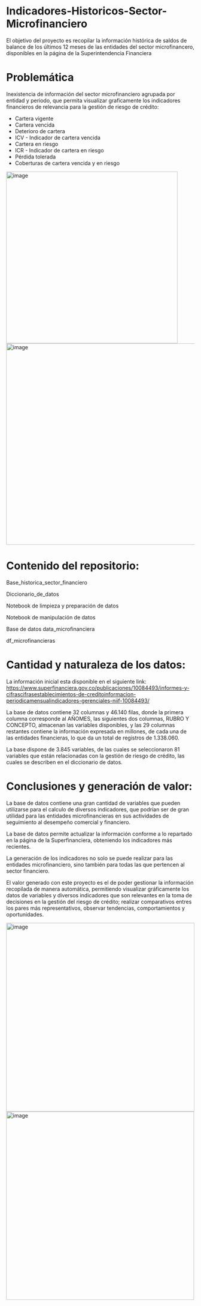 # Indicadores-Historicos-Sector-Microfinanciero
El objetivo del proyecto es recopilar la información histórica de saldos de balance de los últimos 12 meses de las entidades del sector microfinancero, disponibles en la página de la Superintendencia Financiera

# Problemática
Inexistencia de información del sector microfinanciero agrupada por entidad y periodo, que permita visualizar graficamente los indicadores financieros de relevancia para la gestión de riesgo de crédito:
-	Cartera vigente
-	Cartera vencida
-	Deterioro de cartera
-	ICV - Indicador de cartera vencida
-	Cartera en riesgo
-	ICR - Indicador de cartera en riesgo
-	Pérdida tolerada
-	Coberturas de cartera vencida y en riesgo

<img width="458" alt="image" src="https://github.com/amachadouao/Indicadores-Historicos-Sector-Microfinanciero/assets/165512267/c64ea186-e303-4e02-beff-f6db7891dfd0">     <img width="537" alt="image" src="https://github.com/amachadouao/Indicadores-Historicos-Sector-Microfinanciero/assets/165512267/3eddbabf-7691-44a0-bc9b-c0bc113f597a">

# Contenido del repositorio:
Base_historica_sector_financiero

Diccionario_de_datos

Notebook de limpieza y preparación de datos

Notebook de manipulación de datos

Base de datos data_microfinanciera

df_microfinancieras

# Cantidad y naturaleza de los datos:

La información inicial esta disponible en el siguiente link: 
https://www.superfinanciera.gov.co/publicaciones/10084493/informes-y-cifrascifrasestablecimientos-de-creditoinformacion-periodicamensualindicadores-gerenciales-niif-10084493/

La base de datos contiene 32 columnas y 46.140 filas, donde la primera columna corresponde al AÑOMES, las siguientes dos columnas, RUBRO Y CONCEPTO, almacenan las variables disponibles, y las 29 columnas restantes contiene la información expresada en millones, de cada una de las entidades financieras, lo que da un total de registros de 1.338.060.

La base dispone de 3.845 variables, de las cuales se seleccionaron 81 variables que están relacionadas con la gestión de riesgo de crédito, las cuales se describen en el diccionario de datos.

# Conclusiones y generación de valor:
La base de datos contiene una gran cantidad de variables que pueden utilizarse para el calculo de diversos indicadores, que podrían ser de gran utilidad para las entidades microfinancieras en sus actividades de seguimiento al desempeño comercial y financiero.

La base de datos permite actualizar la información conforme a lo repartado en la página de la Superfinanciera, obteniendo los indicadores más recientes.

La generación de los indicadores no solo se puede realizar para las entidades microfinanciero, sino también para todas las que pertencen al sector financiero.

El valor generado con este proyecto es el de poder gestionar la información recopilada de manera automática, permitiendo visualizar gráficamente los datos de variables y diversos indicadores que son relevantes en la toma de decisiones en la gestión del riesgo de crédito; realizar comparativos entres los pares más representativos, observar tendencias, comportamientos y oportunidades.

<img width="503" alt="image" src="https://github.com/amachadouao/Indicadores-Historicos-Sector-Microfinanciero/assets/165512267/7e90a3be-15c1-45b3-a791-2e856641c824">  <img width="502" alt="image" src="https://github.com/amachadouao/Indicadores-Historicos-Sector-Microfinanciero/assets/165512267/81f435bb-f0cd-40c5-b6b1-e4f414e20468">

